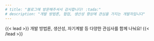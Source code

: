 ```yaml
---
# title: "블로그에 방문해주셔서 감사합니다! :tada:"
# description: "개발 방법론, 협업, 생산성 향상에 관심을 가지는 개발자입니다"
---
```


{{< lead >}}
개발 방법론, 생산성, 자기계발 등 다양한 관심사를 함께 나눠요!
{{< /lead >}}

<!-- 제 관심사에 따라 작성된 글들이 방문해주신 분들의 목표를 달성할 수 있도록 도움이 되었으면 좋겠습니다. -->


<!-- {{< figure src="img/D53F8577-9214-474B-87A4-DB9F6578A368_4_5005_c.jpeg" alt="축제" >}} -->
